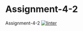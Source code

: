 # Assignment-4-2
Assignment-4-2
[![linter](https://github.com/<OWNER>/<REPOSITORY>/workflows/linter/badge.svg)](https://github.com/marketplace/actions/super-linter)
